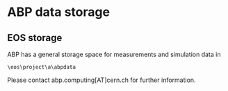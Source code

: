 # ABP data storage


## EOS storage

ABP has a general storage space for measurements and simulation data in

```
\eos\project\a\abpdata
```

Please contact abp.computing[AT]cern.ch for further information.
